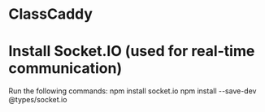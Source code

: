# ClassCaddy

# Install Socket.IO (used for real-time communication)
Run the following commands:
npm install socket.io
npm install --save-dev @types/socket.io